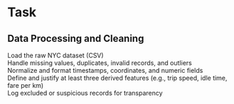 # Task

## Data Processing and Cleaning

Load the raw NYC dataset (CSV)  
Handle missing values, duplicates, invalid records, and outliers  
Normalize and format timestamps, coordinates, and numeric fields  
Define and justify at least three derived features (e.g., trip speed, idle time, fare per km)  
Log excluded or suspicious records for transparency
